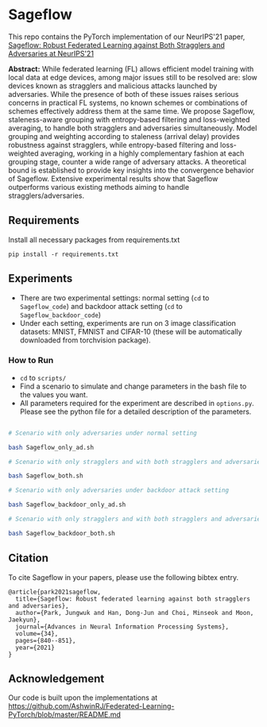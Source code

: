 # Sageflow


This repo contains the PyTorch implementation of our NeurIPS'21 paper, [Sageflow: Robust Federated Learning against Both Stragglers and Adversaries at NeurIPS'21](https://proceedings.neurips.cc/paper/2021/hash/076a8133735eb5d7552dc195b125a454-Abstract.html)

**Abstract:** While federated learning (FL) allows efficient model training with local data at edge devices, among major issues still to be resolved are: slow devices known as stragglers and malicious attacks launched by adversaries. While the presence of both of these issues raises serious concerns in practical FL systems, no known schemes or combinations of schemes effectively address them at the same time. We propose Sageflow, staleness-aware grouping with entropy-based filtering and loss-weighted averaging, to handle both stragglers and adversaries simultaneously. Model grouping and weighting according to staleness (arrival delay) provides robustness against stragglers, while entropy-based filtering and loss-weighted averaging, working in a highly complementary fashion at each grouping stage, counter a wide range of adversary attacks. A theoretical bound is established to provide key insights into the convergence behavior of Sageflow. Extensive experimental results show that Sageflow outperforms various existing methods aiming to handle stragglers/adversaries.



## Requirements

Install all necessary packages from requirements.txt

```
pip install -r requirements.txt
```

## Experiments

* There are two experimental settings: normal setting (```cd``` to ```Sageflow_code```) and backdoor attack setting (```cd``` to ```Sageflow_backdoor_code```)
* Under each setting, experiments are run on 3 image classification datasets: MNIST, FMNIST and CIFAR-10 (these will be automatically downloaded from torchvision package). 

### How to Run

* ```cd``` to ```scripts/```
* Find a scenario to simulate and change parameters in the bash file to the values you want. 
* All parameters required for the experiment are described in ```options.py```. Please see the python file for a detailed description of the parameters.

```bash

# Scenario with only adversaries under normal setting

bash Sageflow_only_ad.sh

# Scenario with only stragglers and with both stragglers and adversaries under normal setting

bash Sageflow_both.sh

# Scenario with only adversaries under backdoor attack setting

bash Sageflow_backdoor_only_ad.sh

# Scenario with only stragglers and with both stragglers and adversaries under backdoor attack setting

bash Sageflow_backdoor_both.sh

```


## Citation

To cite Sageflow in your papers, please use the following bibtex entry.

```
@article{park2021sageflow,
  title={Sageflow: Robust federated learning against both stragglers and adversaries},
  author={Park, Jungwuk and Han, Dong-Jun and Choi, Minseok and Moon, Jaekyun},
  journal={Advances in Neural Information Processing Systems},
  volume={34},
  pages={840--851},
  year={2021}
}
```

## Acknowledgement

Our code is built upon the implementations at https://github.com/AshwinRJ/Federated-Learning-PyTorch/blob/master/README.md
